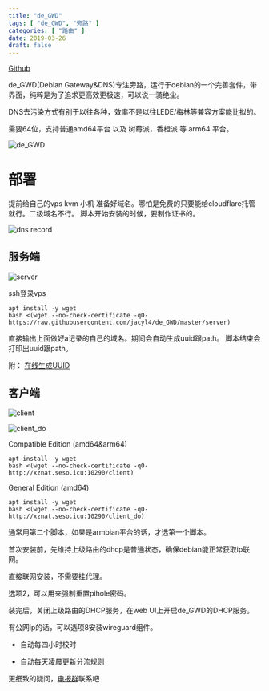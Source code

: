 ```yaml
---
title: "de_GWD"
tags: [ "de_GWD", "旁路" ]
categories: [ "路由" ]
date: 2019-03-26
draft: false
---
```


[Github](https://github.com/jacyl4/de_GWD)

de_GWD(Debian Gateway&DNS)专注旁路，运行于debian的一个完善套件，带界面，纯粹是为了追求更高效更极速，可以说一骑绝尘。

DNS去污染方式有别于以往各种，效率不是以往LEDE/梅林等兼容方案能比拟的。

需要64位，支持普通amd64平台 以及 树莓派，香橙派 等 arm64 平台。

![de_GWD](https://i.loli.net/2020/02/26/Sk7awvCJTLsUh8D.png)

# 部署

提前给自己的vps kvm 小机 准备好域名。哪怕是免费的只要能给cloudflare托管就行。二级域名不行。 脚本开始安装的时候，要制作证书的。

![dns record](https://i.loli.net/2019/04/04/5ca5beea00c91.png)

## 服务端

![server](https://i.loli.net/2020/02/23/EZldb3zPtgKGprX.png)

ssh登录vps

```
apt install -y wget
bash <(wget --no-check-certificate -qO- https://raw.githubusercontent.com/jacyl4/de_GWD/master/server)
```
直接输出上面做好a记录的自己的域名。期间会自动生成uuid跟path。
脚本结束会打印出uuid跟path。

附：
[在线生成UUID](https://www.uuidgenerator.net/)

## 客户端

![client](https://i.loli.net/2020/02/22/5L3go4kPVSmrTID.png)

![client_do](https://i.loli.net/2020/02/23/6Qb3zBlR5WoPTAe.png)

Compatible Edition (amd64&arm64)
```
apt install -y wget
bash <(wget --no-check-certificate -qO- http://xznat.seso.icu:10290/client)
```

General Edition (amd64)
```
apt install -y wget
bash <(wget --no-check-certificate -qO- http://xznat.seso.icu:10290/client_do)
```

通常用第二个脚本，如果是armbian平台的话，才选第一个脚本。

首次安装前，先维持上级路由的dhcp是普通状态，确保debian能正常获取ip联网。

直接联网安装，不需要挂代理。

选项2，可以用来强制重置pihole密码。

装完后，关闭上级路由的DHCP服务，在web UI上开启de_GWD的DHCP服务。

有公网ip的话，可以选项8安装wireguard组件。

- 自动每四小时校时

- 自动每天凌晨更新分流规则

更细致的疑问，[电报群](https://t.me/de_GWD)联系吧